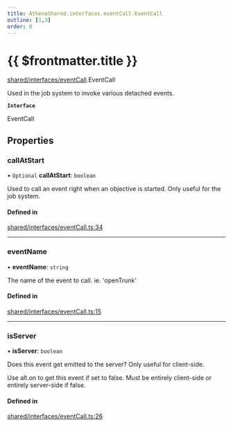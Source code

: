 ```yaml
---
title: AthenaShared.interfaces.eventCall.EventCall
outline: [1,3]
order: 0
---
```


# {{ $frontmatter.title }}


[shared/interfaces/eventCall](../modules/shared_interfaces_eventCall.md).EventCall

Used in the job system to invoke various detached events.

**`Interface`**

EventCall

## Properties

### callAtStart

• `Optional` **callAtStart**: `boolean`

Used to call an event right when an objective is started.
Only useful for the job system.

#### Defined in

[shared/interfaces/eventCall.ts:34](https://github.com/Stuyk/altv-athena/blob/27a8c87/src/core/shared/interfaces/eventCall.ts#L34)

___

### eventName

• **eventName**: `string`

The name of the event to call.
ie. 'openTrunk'

#### Defined in

[shared/interfaces/eventCall.ts:15](https://github.com/Stuyk/altv-athena/blob/27a8c87/src/core/shared/interfaces/eventCall.ts#L15)

___

### isServer

• **isServer**: `boolean`

Does this event get emitted to the server?
Only useful for client-side.

Use alt.on to get this event if set to false.
Must be entirely client-side or entirely server-side if false.

#### Defined in

[shared/interfaces/eventCall.ts:26](https://github.com/Stuyk/altv-athena/blob/27a8c87/src/core/shared/interfaces/eventCall.ts#L26)
